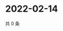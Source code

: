# 2022-02-14

共 0 条

<!-- BEGIN WEIBO -->
<!-- 最后更新时间 Mon Feb 14 2022 23:11:34 GMT+0800 (China Standard Time) -->

<!-- END WEIBO -->
